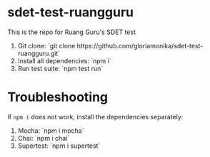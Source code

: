 # sdet-test-ruangguru
This is the repo for Ruang Guru's SDET test
<ol>
<li>Git clone: `git clone https://github.com/gloriamonika/sdet-test-ruangguru.git`</li>
<li>Install all dependencies: `npm i`</li>
<li>Run test suite: `npm test run`</li>
</ol>

# Troubleshooting
If `npm i` does not work, install the dependencies separately:
<ol>
<li>Mocha: `npm i mocha`</li>
<li>Chai: `npm i chai`</li>
<li>Supertest: `npm i supertest`</li>
</ol>